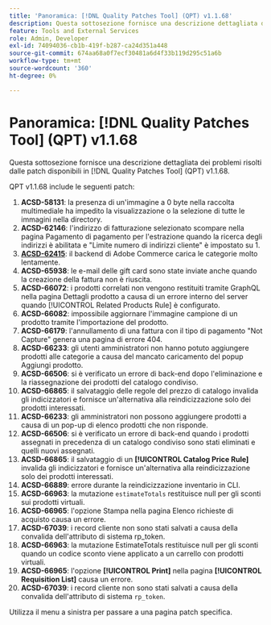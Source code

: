 ```yaml
---
title: 'Panoramica: [!DNL Quality Patches Tool] (QPT) v1.1.68'
description: Questa sottosezione fornisce una descrizione dettagliata dei problemi risolti dalle patch disponibili in  [!DNL Quality Patches Tool] (QPT) v1.1.68.
feature: Tools and External Services
role: Admin, Developer
exl-id: 74094036-cb1b-419f-b287-ca24d351a448
source-git-commit: 674aa68a0f7ecf30481a6d4f33b119d295c51a6b
workflow-type: tm+mt
source-wordcount: '360'
ht-degree: 0%

---
```


# Panoramica: [!DNL Quality Patches Tool] (QPT) v1.1.68

Questa sottosezione fornisce una descrizione dettagliata dei problemi risolti dalle patch disponibili in [!DNL Quality Patches Tool] (QPT) v1.1.68.

QPT v1.1.68 include le seguenti patch:
1. **ACSD-58131**: la presenza di un&#39;immagine a 0 byte nella raccolta multimediale ha impedito la visualizzazione o la selezione di tutte le immagini nella directory.
1. **ACSD-62146**: l&#39;indirizzo di fatturazione selezionato scompare nella pagina Pagamento di pagamento per l&#39;estrazione quando la ricerca degli indirizzi è abilitata e &quot;Limite numero di indirizzi cliente&quot; è impostato su 1.
1. **[ACSD-62415](/help/tools/quality-patches-tool/patches-available-in-qpt/v1-1-68/acsd-62415-adobe-commerce-backend-loads-categories-very-slowly.md)**: il backend di Adobe Commerce carica le categorie molto lentamente.
1. **ACSD-65938**: le e-mail delle gift card sono state inviate anche quando la creazione della fattura non è riuscita.
1. **ACSD-66072**: i prodotti correlati non vengono restituiti tramite GraphQL nella pagina Dettagli prodotto a causa di un errore interno del server quando [!UICONTROL Related Products Rule] è configurato.
1. **ACSD-66082**: impossibile aggiornare l&#39;immagine campione di un prodotto tramite l&#39;importazione del prodotto.
1. **ACSD-66179**: l&#39;annullamento di una fattura con il tipo di pagamento &quot;Not Capture&quot; genera una pagina di errore 404.
1. **ACSD-66233**: gli utenti amministratori non hanno potuto aggiungere prodotti alle categorie a causa del mancato caricamento del popup Aggiungi prodotto.
1. **ACSD-66506**: si è verificato un errore di back-end dopo l&#39;eliminazione e la riassegnazione dei prodotti del catalogo condiviso.
1. **ACSD-66865**: il salvataggio delle regole del prezzo di catalogo invalida gli indicizzatori e fornisce un&#39;alternativa alla reindicizzazione solo dei prodotti interessati.
1. **ACSD-66233**: gli amministratori non possono aggiungere prodotti a causa di un pop-up di elenco prodotti che non risponde.
1. **ACSD-66506**: si è verificato un errore di back-end quando i prodotti assegnati in precedenza di un catalogo condiviso sono stati eliminati e quelli nuovi assegnati.
1. **ACSD-66865**: il salvataggio di un **[!UICONTROL Catalog Price Rule]** invalida gli indicizzatori e fornisce un&#39;alternativa alla reindicizzazione solo dei prodotti interessati.
1. **ACSD-66889**: errore durante la reindicizzazione inventario in CLI.
1. **ACSD-66963**: la mutazione `estimateTotals` restituisce null per gli sconti sui prodotti virtuali.
1. **ACSD-66965**: l&#39;opzione Stampa nella pagina Elenco richieste di acquisto causa un errore.
1. **ACSD-67039**: i record cliente non sono stati salvati a causa della convalida dell&#39;attributo di sistema rp_token.
1. **ACSD-66963**: la mutazione EstimateTotals restituisce null per gli sconti quando un codice sconto viene applicato a un carrello con prodotti virtuali.
1. **ACSD-66965**: l&#39;opzione **[!UICONTROL Print]** nella pagina **[!UICONTROL Requisition List]** causa un errore.
1. **ACSD-67039**: i record cliente non sono stati salvati a causa della convalida dell&#39;attributo di sistema `rp_token`.


Utilizza il menu a sinistra per passare a una pagina patch specifica.
